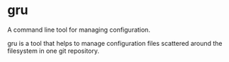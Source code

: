 # gru

A command line tool for managing configuration.

gru is a tool that helps to manage configuration files scattered around the filesystem in one git repository.


